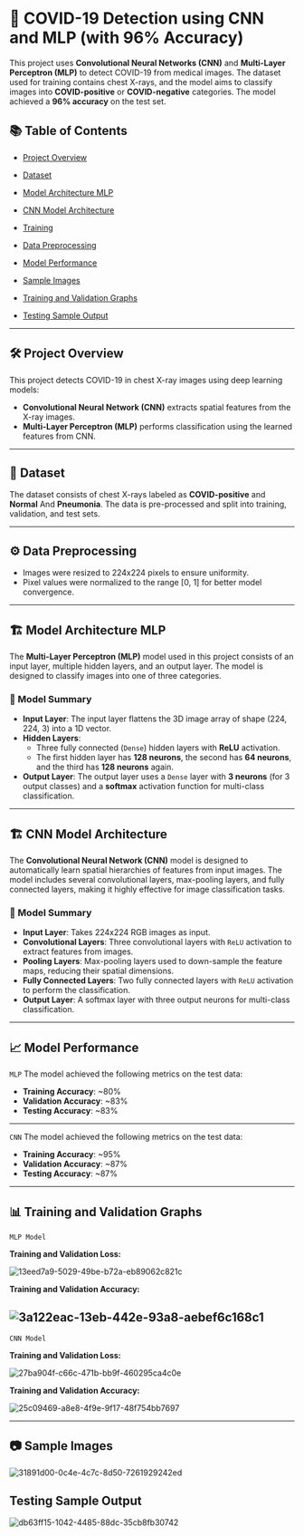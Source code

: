 # 🧬 COVID-19 Detection using CNN and MLP (with 96% Accuracy)

This project uses **Convolutional Neural Networks (CNN)** and **Multi-Layer Perceptron (MLP)** to detect COVID-19 from medical images. The dataset used for training contains chest X-rays, and the model aims to classify images into **COVID-positive** or **COVID-negative** categories. The model achieved a **96% accuracy** on the test set.

## 📚 Table of Contents

- [Project Overview](#project-overview)
- [Dataset](#dataset)
- [Model Architecture MLP](#model-architecture-mlp)
- [CNN Model Architecture](#cnn-model-architecture)
  
- [Training](#training)
- [Data Preprocessing](#data-preprocessing)
- [Model Performance](#model-performance)
- [Sample Images](#sample-images)
- [Training and Validation Graphs](#training-and-validation-graphs)
- [Testing Sample Output](#testing-samle-output)

  
---

## 🛠️ Project Overview

This project detects COVID-19 in chest X-ray images using deep learning models:
- **Convolutional Neural Network (CNN)** extracts spatial features from the X-ray images.
- **Multi-Layer Perceptron (MLP)** performs classification using the learned features from CNN.

---

## 📁 Dataset

The dataset consists of chest X-rays labeled as **COVID-positive** and **Normal** And **Pneumonia**. The data is pre-processed and split into training, validation, and test sets.


---

## ⚙️ Data Preprocessing

- Images were resized to 224x224 pixels to ensure uniformity.
- Pixel values were normalized to the range [0, 1] for better model convergence.

---

## 🏗️ Model Architecture MLP

The **Multi-Layer Perceptron (MLP)** model used in this project consists of an input layer, multiple hidden layers, and an output layer. The model is designed to classify images into one of three categories.

### 📑 Model Summary

- **Input Layer**: The input layer flattens the 3D image array of shape (224, 224, 3) into a 1D vector.
- **Hidden Layers**:
  - Three fully connected (`Dense`) hidden layers with **ReLU** activation.
  - The first hidden layer has **128 neurons**, the second has **64 neurons**, and the third has **128 neurons** again.
- **Output Layer**: The output layer uses a `Dense` layer with **3 neurons** (for 3 output classes) and a **softmax** activation function for multi-class classification.

---
## 🏗️ CNN Model Architecture

The **Convolutional Neural Network (CNN)** model is designed to automatically learn spatial hierarchies of features from input images. The model includes several convolutional layers, max-pooling layers, and fully connected layers, making it highly effective for image classification tasks.

### 📑 Model Summary

- **Input Layer**: Takes 224x224 RGB images as input.
- **Convolutional Layers**: Three convolutional layers with `ReLU` activation to extract features from images.
- **Pooling Layers**: Max-pooling layers used to down-sample the feature maps, reducing their spatial dimensions.
- **Fully Connected Layers**: Two fully connected layers with `ReLU` activation to perform the classification.
- **Output Layer**: A softmax layer with three output neurons for multi-class classification.


---

## 📈 Model Performance
`MLP`
The model achieved the following metrics on the test data:
- **Training Accuracy**: ~80%
- **Validation Accuracy**: ~83%
- **Testing Accuracy**: ~83%
---
`CNN`
The model achieved the following metrics on the test data:
- **Training Accuracy**: ~95%
- **Validation Accuracy**: ~87%
- **Testing Accuracy**: ~87%
---

## 📊 Training and Validation Graphs

 `MLP Model`
 
**Training and Validation Loss:**

![13eed7a9-5029-49be-b72a-eb89062c821c](https://github.com/user-attachments/assets/9ffbb201-bb6c-4fe1-86c6-5a49e6d863e9)


**Training and Validation Accuracy:**

![3a122eac-13eb-442e-93a8-aebef6c168c1](https://github.com/user-attachments/assets/58bb2f1c-c383-4564-99e2-18d54550f90e)
---
`CNN Model`


**Training and Validation Loss:**

![27ba904f-c66c-471b-bb9f-460295ca4c0e](https://github.com/user-attachments/assets/a59ddf41-ed68-4599-b9d0-cf35e08bc87f)

**Training and Validation Accuracy:**

![25c09469-a8e8-4f9e-9f17-48f754bb7697](https://github.com/user-attachments/assets/4b739ff1-5aa8-4d3e-891f-6a408b279204)


---

## 📷 Sample Images

![31891d00-0c4e-4c7c-8d50-7261929242ed](https://github.com/user-attachments/assets/2eecbf51-79bc-4880-8326-ac3f8d13bfd9)


## Testing Sample Output

![db63ff15-1042-4485-88dc-35cb8fb30742](https://github.com/user-attachments/assets/db4de75d-182e-493d-93eb-acc95a389d82)

